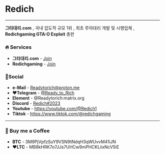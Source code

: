 # Redich
---
**그타대리.com** , 국내 압도적 규모 1위 , 최초 루아대리 개발 및 시행업체 , **Redichgaming GTA:O Exploit** 총판

### 🔥 Services
* **그타대리.com** - [Join](https://그타대리.com)
* **Redichgaming** - [Join](https://restorecord.com/verify/Redich%20Public)

### 🔗Social
* **e-Mail** - Readytorich@proton.me
* **❤Telegram** - [@Ready_to_Rich](https://t.me/Ready_to_Rich)
* **Element** - @Readytorich:matrix.org
* **Discord** - [Redich#2023](https://discord.com/users/1053641830639603736)
* **Youtube** - https://youtube.com/@Redich1
* **Tiktok** - https://www.tiktok.com/@redichgaming
---
### 🍷 Buy me a Coffee
* **BTC** - 3M9PjVpfzSuY9VSN9tNdqH3qWUvvM41iJN
* **❤LTC** - MB8kHRK7o7JJs7UHCw9mPHCKLiixNcV5iE
